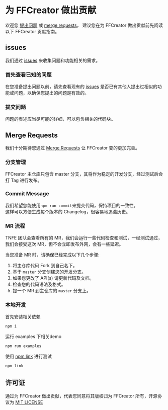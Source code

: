 # 为 FFCreator 做出贡献

欢迎您 [提出问题](https://github.com/tnfe/FFCreator/issues) 或 [merge requests](https://github.com/tnfe/FFCreator/pulls)， 建议您在为 FFCreator 做出贡献前先阅读以下 FFCreator 贡献指南。

## issues

我们通过 [issues](https://github.com/tnfe/FFCreator/issues) 来收集问题和功能相关的需求。

### 首先查看已知的问题

在您准备提出问题以前，请先查看现有的 [issues](https://github.com/tnfe/FFCreator/issues) 是否已有其他人提出过相似的功能或问题，以确保您提出的问题是有效的。

### 提交问题

问题的表述应当尽可能的详细，可以包含相关的代码块。

## Merge Requests

我们十分期待您通过 [Merge Requests](https://github.com/tnfe/FFCreator/pulls) 让 FFCreator 变的更加完善。

### 分支管理

FFCreator 主仓库只包含 master 分支，其将作为稳定的开发分支，经过测试后会打 Tag 进行发布。

### Commit Message

我们希望您能使用`npm run commit`来提交代码，保持项目的一致性。  
这样可以方便生成每个版本的 Changelog，很容易地追溯历史。

### MR 流程

TNFE 团队会查看所有的 MR，我们会运行一些代码检查和测试，一经测试通过，我们会接受这次 MR，但不会立即发布外网，会有一些延迟。

当您准备 MR 时，请确保已经完成以下几个步骤:

1. 将主仓库代码 Fork 到自己名下。
2. 基于 `master` 分支创建您的开发分支。
3. 如果您更改了 API(s) 请更新代码及文档。
4. 检查您的代码语法及格式。
5. 提一个 MR 到主仓库的 `master` 分支上。

### 本地开发

首先安装相关依赖

```bash
npm i
```

运行 examples 下相关demo

```bash
npm run examples
```

使用 [npm link](https://docs.npmjs.com/cli/link.html) 进行测试

```bash
npm link
```

## 许可证

通过为 FFCreator 做出贡献，代表您同意将其版权归为 FFCreator 所有，开源协议为 [MIT LICENSE](https://opensource.org/licenses/MIT)
